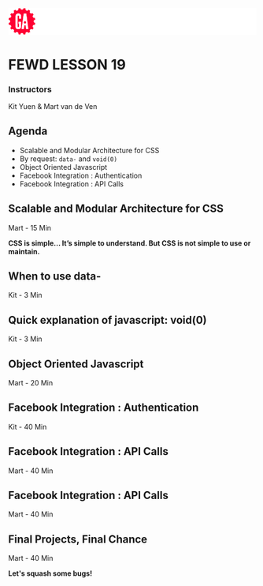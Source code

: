 ![General Assembly](assets/images/ga.png)
# FEWD LESSON 19

### Instructors
Kit Yuen & Mart van de Ven 



## Agenda
<aside class="notes"></aside>

* Scalable and Modular Architecture for CSS
* By request: `data-` and `void(0)`
* Object Oriented Javascript
* Facebook Integration : Authentication
* Facebook Integration : API Calls


## Scalable and Modular Architecture for CSS
<aside class="notes">Mart - 15 Min</aside>

**CSS is simple... It’s simple to
understand. But CSS is not
simple to use or maintain.**

## When to use data-
<aside class="notes">Kit - 3 Min</aside>



## Quick explanation of javascript: void(0)
<aside class="notes">Kit - 3 Min</aside>



## Object Oriented Javascript
<aside class="notes">Mart - 20 Min</aside>



## Facebook Integration : Authentication
<aside class="notes">Kit - 40 Min</aside>



## Facebook Integration : API Calls
<aside class="notes">Mart - 40 Min</aside>



## Facebook Integration : API Calls
<aside class="notes">Mart - 40 Min</aside>



## Final Projects, Final Chance
<aside class="notes">Mart - 40 Min</aside>

**Let's squash some bugs!**